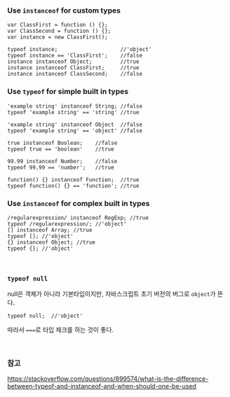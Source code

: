 ### Use `instanceof` for custom types

```
var ClassFirst = function () {};
var ClassSecond = function () {};
var instance = new ClassFirst();

typeof instance; 					//'object'
typeof instance == 'ClassFirst'; 	//false
instance instanceof Object; 		//true
instance instanceof ClassFirst; 	//true
instance instanceof ClassSecond; 	//false
```

### Use `typeof` for simple built in types

```
'example string' instanceof String; //false
typeof 'example string' == 'string' //true

'example string' instanceof Object 	//false
typeof 'example string' == 'object' //false

true instanceof Boolean; 	//false
typeof true == 'boolean' 	//true

99.99 instanceof Number; 	//false
typeof 99.99 == 'number'; 	//true

function() {} instanceof Function; 	//true
typeof function() {} == 'function'; //true
```

### Use `instanceof` for complex built in types

```
/regularexpression/ instanceof RegExp; //true
typeof /regularexpression/; //'object'
[] instanceof Array; //true
typeof []; //'object'
{} instanceof Object; //true
typeof {}; //'object'
```

<br>

### `typeof null`
null은 객체가 아니라 기본타입이지만, 자바스크립트 초기 버전의 버그로 `object`가 뜬다.

```
typeof null;  //'object'
```

따라서 `===`로 타입 체크를 하는 것이 좋다. 

<br>

### 참고

https://stackoverflow.com/questions/899574/what-is-the-difference-between-typeof-and-instanceof-and-when-should-one-be-used
